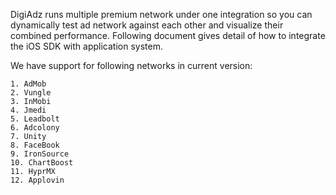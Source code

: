 DigiAdz runs multiple premium network under one integration so you can dynamically test ad network against each other and visualize their combined performance. Following document gives detail of how to integrate the iOS SDK with application system.

We have support for following networks in current version:

    1. AdMob
    2. Vungle
    3. InMobi
    4. Jmedi
    5. Leadbolt
    6. Adcolony
    7. Unity
    8. FaceBook
    9. IronSource
    10. ChartBoost
    11. HyprMX
    12. Applovin
